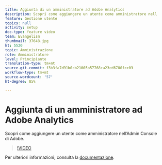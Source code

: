 ```yaml
---
title: Aggiunta di un amministratore ad Adobe Analytics
description: Scopri come aggiungere un utente come amministratore nell’Admin Console di Adobe.
feature: Gestione utente
topics: null
activity: setup
doc-type: feature video
team: Evangelism
thumbnail: 37648.jpg
kt: 5520
topic: Amministrazione
role: Amministratore
level: Principiante
translation-type: tm+mt
source-git-commit: f3b3fa7d91b0cb21005b57768ca23ed6700fcc03
workflow-type: tm+mt
source-wordcount: '57'
ht-degree: 85%

---
```



# Aggiunta di un amministratore ad Adobe Analytics

Scopri come aggiungere un utente come amministratore nell’Admin Console di Adobe.

>[!VIDEO](https://video.tv.adobe.com/v/37648/?quality=12&learn=on)

Per ulteriori informazioni, consulta la [documentazione](https://helpx.adobe.com/it/enterprise/using/admin-console.html).
